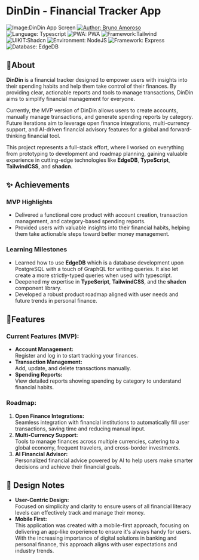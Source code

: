 
# DinDin - Financial Tracker App
![Image:DinDin App Screen](https://i.postimg.cc/85Q1VJ3r/Dindin-Mock.png)
 [![Author: Bruno Amoroso](https://img.shields.io/badge/Bruno%20Amoroso-14b8a6?label=Author&style=for-the-badge)](https://www.linkedin.com/in/amorosobruno) ![Language: Typescript](https://img.shields.io/badge/TYPESCRIPT-3178C6?label=LANGUAGE&style=for-the-badge&logo=typescript&logoColor=ffffff)
![PWA: PWA](https://img.shields.io/badge/PROGRESSIVE%20WEB%20APP-5A0FC8?label=&style=for-the-badge&logo=pwa) ![Framework:Tailwind](https://img.shields.io/badge/TAILWIND-06B6D4?label=FRAMEWORK&style=for-the-badge&logo=tailwindcss) ![UIKIT:Shadcn](https://img.shields.io/badge/SHADCN%20UI-000000?label=UI%20KIT&style=for-the-badge&logo=shadcnui) ![Environment: NodeJS](https://img.shields.io/badge/NODEJS-5FA04E?label=environment&style=for-the-badge&logo=nodedotjs) ![Framework: Express](https://img.shields.io/badge/Express-000000?label=FRAMEWORK&style=for-the-badge&logo=express)    ![Database: EdgeDB](https://img.shields.io/badge/EDGE%20DB-8280ff?label=DATABASE&style=for-the-badge)  

## 📌About
**DinDin** is a financial tracker designed to empower users with insights into their spending habits and help them take control of their finances. By providing clear, actionable reports and tools to manage transactions, DinDin aims to simplify financial management for everyone.

Currently, the MVP version of DinDin allows users to create accounts, manually manage transactions, and generate spending reports by category. Future iterations aim to leverage open finance integrations, multi-currency support, and AI-driven financial advisory features for a global and forward-thinking financial tool.

This project represents a full-stack effort, where I worked on everything from prototyping to development and roadmap planning, gaining valuable experience in cutting-edge technologies like **EdgeDB**, **TypeScript**, **TailwindCSS**, and **shadcn**.

## ✨ Achievements

### MVP Highlights
-   Delivered a functional core product with account creation, transaction management, and category-based spending reports.
-   Provided users with valuable insights into their financial habits, helping them take actionable steps toward better money management.

### Learning Milestones
-   Learned how to use **EdgeDB** which is a database development upon PostgreSQL with a touch of GraphQL for writing queries. It also let create a more strictly-typed queries when used with typescript.
-   Deepened my expertise in **TypeScript**, **TailwindCSS**, and the **shadcn** component library.
-   Developed a robust product roadmap aligned with user needs and future trends in personal finance.

## 🚀Features
### Current Features (MVP):
-   **Account Management:**  
    Register and log in to start tracking your finances.
-   **Transaction Management:**  
    Add, update, and delete transactions manually.
-   **Spending Reports:**  
    View detailed reports showing spending by category to understand financial habits.

### Roadmap:
1.  **Open Finance Integrations:**  
    Seamless integration with financial institutions to automatically fill user transactions, saving time and reducing manual input.
2.  **Multi-Currency Support:**  
    Tools to manage finances across multiple currencies, catering to a global economy, frequent travelers, and cross-border investments.
3.  **AI Financial Advisor:**  
    Personalized financial advice powered by AI to help users make smarter decisions and achieve their financial goals.
    
## 🎨 Design Notes
-   **User-Centric Design:**  
    Focused on simplicity and clarity to ensure users of all financial literacy levels can effectively track and manage their money.
   -   **Mobile First:**  
    This application was created with a mobile-first approach, focusing on delivering an app-like experience to ensure it's always handy for users. With the increasing importance of digital solutions in banking and personal finance, this approach aligns with user expectations and industry trends.
